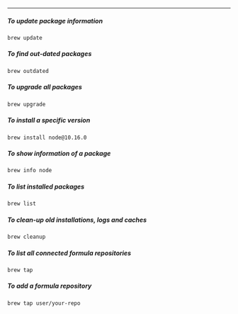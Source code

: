 
____

##### To update package information

```sh
brew update
```

##### To find out-dated packages

```sh
brew outdated
```

##### To upgrade all packages

```sh
brew upgrade
```

##### To install a specific version

```sh
brew install node@10.16.0
```

##### To show information of a package

```sh
brew info node
```

##### To list installed packages

```sh
brew list
```

##### To clean-up old installations, logs and caches

```sh
brew cleanup
```

##### To list all connected formula repositories

```sh
brew tap
```

##### To add a formula repository

```sh
brew tap user/your-repo
```
